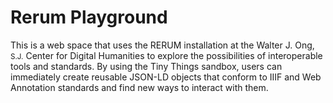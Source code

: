 # Rerum Playground
This is a web space that uses the RERUM installation at the Walter J. Ong,<small> S.J.</small> Center for Digital Humanities to explore the possibilities of interoperable tools and standards. By using the Tiny Things sandbox, users can immediately create reusable JSON-LD objects that conform to IIIF and Web Annotation standards and find new ways to interact with them.
